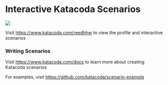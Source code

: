 # Interactive Katacoda Scenarios

[![](http://shields.katacoda.com/katacoda/reedhhw/count.svg)](https://www.katacoda.com/reedhhw "Get your profile on Katacoda.com")

Visit https://www.katacoda.com/reedhhw to view the profile and interactive scenarios

### Writing Scenarios
Visit https://www.katacoda.com/docs to learn more about creating Katacoda scenarios

For examples, visit https://github.com/katacoda/scenario-example
